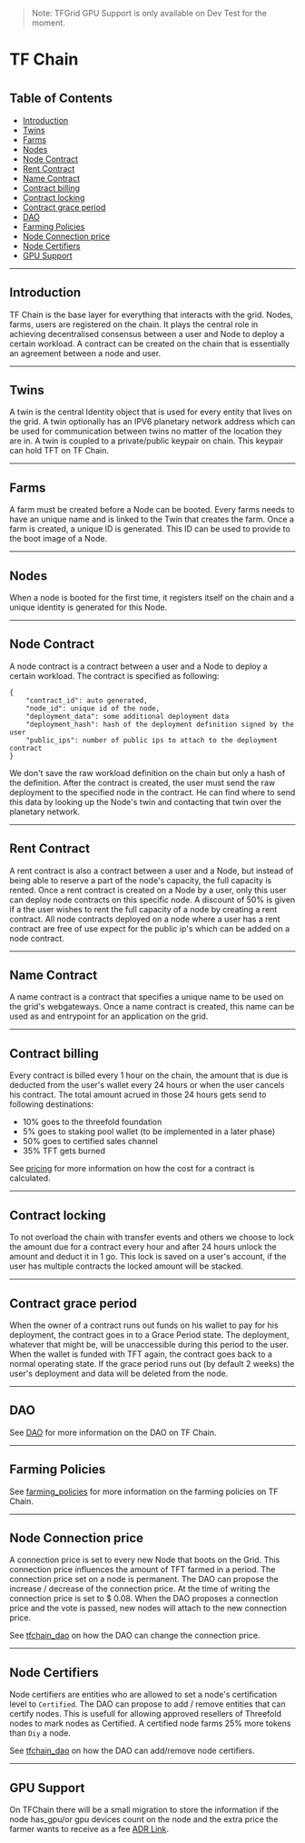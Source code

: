 > Note: TFGrid GPU Support is only available on Dev Test for the moment.

<h1> TF Chain <h1>

<h2> Table of Contents </h2>

- [Introduction](#introduction)
- [Twins](#twins)
- [Farms](#farms)
- [Nodes](#nodes)
- [Node Contract](#node-contract)
- [Rent Contract](#rent-contract)
- [Name Contract](#name-contract)
- [Contract billing](#contract-billing)
- [Contract locking](#contract-locking)
- [Contract grace period](#contract-grace-period)
- [DAO](#dao)
- [Farming Policies](#farming-policies)
- [Node Connection price](#node-connection-price)
- [Node Certifiers](#node-certifiers)
- [GPU Support](#gpu-support)

***

## Introduction

TF Chain is the base layer for everything that interacts with the grid. Nodes, farms, users are registered on the chain. It plays the central role in achieving decentralised consensus between a user and Node to deploy a certain workload. A contract can be created on the chain that is essentially an agreement between a node and user.
***
## Twins

A twin is the central Identity object that is used for every entity that lives on the grid. A twin optionally has an IPV6 planetary network address which can be used for communication between twins no matter of the location they are in. A twin is coupled to a private/public keypair on chain. This keypair can hold TFT on TF Chain.
***
## Farms

A farm must be created before a Node can be booted. Every farms needs to have an unique name and is linked to the Twin that creates the farm. Once a farm is created, a unique ID is generated. This ID can be used to provide to the boot image of a Node.
***
## Nodes

When a node is booted for the first time, it registers itself on the chain and a unique identity is generated for this Node.
***
## Node Contract

A node contract is a contract between a user and a Node to deploy a certain workload. The contract is specified as following:

```
{
    "contract_id": auto generated,
    "node_id": unique id of the node,
    "deployment_data": some additional deployment data
    "deployment_hash": hash of the deployment definition signed by the user
    "public_ips": number of public ips to attach to the deployment contract
}
```

We don't save the raw workload definition on the chain but only a hash of the definition. After the contract is created, the user must send the raw deployment to the specified node in the contract. He can find where to send this data by looking up the Node's twin and contacting that twin over the planetary network.
***
## Rent Contract

A rent contract is also a contract between a user and a Node, but instead of being able to reserve a part of the node's capacity, the full capacity is rented. Once a rent contract is created on a Node by a user, only this user can deploy node contracts on this specific node. A discount of 50% is given if a the user wishes to rent the full capacity of a node by creating a rent contract. All node contracts deployed on a node where a user has a rent contract are free of use expect for the public ip's which can be added on a node contract.
***
## Name Contract

A name contract is a contract that specifies a unique name to be used on the grid's webgateways. Once a name contract is created, this name can be used as and entrypoint for an application on the grid.
***
## Contract billing

Every contract is billed every 1 hour on the chain, the amount that is due is deducted from the user's wallet every 24 hours or when the user cancels his contract. The total amount acrued in those 24 hours gets send to following destinations:

- 10% goes to the threefold foundation
- 5% goes to staking pool wallet (to be implemented in a later phase)
- 50% goes to certified sales channel
- 35% TFT gets burned

See [pricing](/cloud/cloudunits_pricing.md) for more information on how the cost for a contract is calculated.
***
## Contract locking

To not overload the chain with transfer events and others we choose to lock the amount due for a contract every hour and after 24 hours unlock the amount and deduct it in 1 go. This lock is saved on a user's account, if the user has multiple contracts the locked amount will be stacked.
***
## Contract grace period

When the owner of a contract runs out funds on his wallet to pay for his deployment, the contract goes in to a Grace Period state. The deployment, whatever that might be, will be unaccessible during this period to the user. When the wallet is funded with TFT again, the contract goes back to a normal operating state. If the grace period runs out (by default 2 weeks) the user's deployment and data will be deleted from the node.
***
## DAO

See [DAO](/dashboard/dao_voting/dao_voting.md#an-introduction-to-the-dao-concept) for more information on the DAO on TF Chain.
***
## Farming Policies

See [farming_policies](farming_policies.md) for more information on the farming policies on TF Chain.
***
## Node Connection price

A connection price is set to every new Node that boots on the Grid. This connection price influences the amount of TFT farmed in a period. The connection price set on a node is permanent. The DAO can propose the increase / decrease of the connection price. At the time of writing the connection price is set to $ 0.08. When the DAO proposes a connection price and the vote is passed, new nodes will attach to the new connection price.

See [tfchain_dao](/dashboard/dao_voting/dao_voting.md#an-introduction-to-the-dao-concept) on how the DAO can change the connection price.
***
## Node Certifiers

Node certifiers are entities who are allowed to set a node's certification level to `Certified`. The DAO can propose to add / remove entities that can certify nodes. This is usefull for allowing approved resellers of Threefold nodes to mark nodes as Certified. A certified node farms 25% more tokens than `Diy` a node.

See [tfchain_dao](/dashboard/dao_voting/dao_voting.md#an-introduction-to-the-dao-concept) on how the DAO can add/remove node certifiers.
***
## GPU Support

On TFChain there will be a small migration to store the information if the node has_gpu/or gpu devices count on the node and the extra price the farmer wants to receive as a fee [ADR Link](https://github.com/threefoldtech/tfchain/blob/development/docs/architecture/0011-dedicated-nodes-extra-fee.md).
